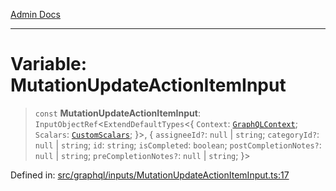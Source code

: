 [Admin Docs](/)

***

# Variable: MutationUpdateActionItemInput

> `const` **MutationUpdateActionItemInput**: `InputObjectRef`\<`ExtendDefaultTypes`\<\{ `Context`: [`GraphQLContext`](../../../context/type-aliases/GraphQLContext.md); `Scalars`: [`CustomScalars`](../../../scalars/type-aliases/CustomScalars.md); \}\>, \{ `assigneeId?`: `null` \| `string`; `categoryId?`: `null` \| `string`; `id`: `string`; `isCompleted`: `boolean`; `postCompletionNotes?`: `null` \| `string`; `preCompletionNotes?`: `null` \| `string`; \}\>

Defined in: [src/graphql/inputs/MutationUpdateActionItemInput.ts:17](https://github.com/Sourya07/talawa-api/blob/cfbd515d04ffba748b09232a33807f1845dd1878/src/graphql/inputs/MutationUpdateActionItemInput.ts#L17)
